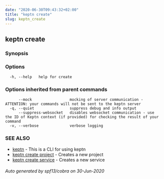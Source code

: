 ```yaml
---
date: "2020-06-30T09:43:32+02:00"
title: "keptn create"
slug: keptn_create
---
```

## keptn create



### Synopsis



### Options

```
  -h, --help   help for create
```

### Options inherited from parent commands

```
      --mock                 mocking of server communication - ATTENTION: your commands will not be sent to the keptn server
  -q, --quiet                suppress debug and info output
      --suppress-websocket   disables websocket communication - use the ID of Keptn context (if provided) for checking the result of your command
  -v, --verbose              verbose logging
```

### SEE ALSO

* [keptn](../keptn/)	 - This is a CLI for using keptn
* [keptn create project](../keptn_create_project/)	 - Creates a new project
* [keptn create service](../keptn_create_service/)	 - Creates a new service

###### Auto generated by spf13/cobra on 30-Jun-2020
